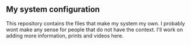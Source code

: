 ## My system configuration

This repository contains the files that make my system my own.
I probably wont make any sense for people that do not have the context.
I'll work on adding more information, prints and videos here. 

